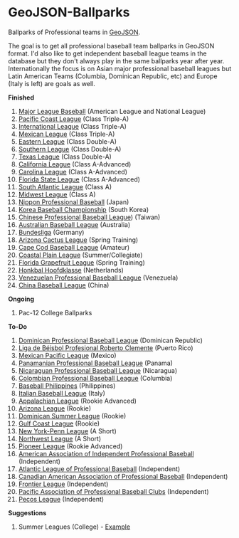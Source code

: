 GeoJSON-Ballparks
=================

Ballparks of Professional teams in [GeoJSON](http://geojson.org).

The goal is to get all professional baseball team ballparks in GeoJSON format.  I'd also like to get independent baseball league teams in the database but they don't always play in the same ballparks year after year.  Internationally the focus is on Asian major professional baseball leagues but Latin American Teams (Columbia, Dominican Republic, etc) and Europe (Italy is left) are goals as well.

**Finished**

1. [Major League Baseball](http://mlb.com) (American League and National League)
2. [Pacific Coast League](http://www.milb.com/index.jsp?sid=l112) (Class Triple-A)
3. [International League](http://www.milb.com/index.jsp?sid=l117) (Class Triple-A)
4. [Mexican League](http://www.milb.com/index.jsp?sid=l125) (Class Triple-A)
5. [Eastern League](http://www.milb.com/index.jsp?sid=l113) (Class Double-A)
6. [Southern League](http://www.milb.com/index.jsp?sid=l111) (Class Double-A)
7. [Texas League](http://www.milb.com/index.jsp?sid=l109) (Class Double-A)
8. [California League](http://www.milb.com/index.jsp?sid=l110) (Class A-Advanced)
9. [Carolina League](http://www.milb.com/index.jsp?sid=l122) (Class A-Advanced)
10. [Florida State League](http://www.milb.com/index.jsp?sid=l123) (Class A-Advanced)
11. [South Atlantic League](http://www.milb.com/index.jsp?sid=l116) (Class A)
12. [Midwest League](http://www.milb.com/index.jsp?sid=l118) (Class A)
13. [Nippon Professional Baseball](http://www.npb.or.jp) (Japan)
14. [Korea Baseball Championship](http://www.koreabaseball.com/) (South Korea)
15. [Chinese Professional Baseball League](http://www.cpbl.com.tw)) (Taiwan)
16. [Australian Baseball League](http://web.theabl.com.au) (Australia)
17. [Bundesliga](http://baseball-bundesliga.de/) (Germany)
18. [Arizona Cactus League](http://www.cactusleague.com) (Spring Training)
19. [Cape Cod Baseball League](http://www.capecodbaseball.org/) (Amateur)  
20. [Coastal Plain League](http://www.coastalplain.com) (Summer/Collegiate)
21. [Florida Grapefruit League](http://www.floridagrapefruitleague.com) (Spring Training)
22. [Honkbal Hoofdklasse](http://www.honkbalsite.comve) (Netherlands)
23. [Venezuelan Professional Baseball League](http://www.lvbp.com) (Venezuela)
24. [China Baseball League](https://en.wikipedia.org/wiki/China_Baseball_League) (China)

**Ongoing**

1. Pac-12 College Ballparks  

**To-Do**

1. [Dominican Professional Baseball League](https://en.wikipedia.org/wiki/Dominican_Professional_Baseball_League) (Dominican Republic)
2. [Liga de Béisbol Profesional Roberto Clemente](https://en.wikipedia.org/wiki/Liga_de_Béisbol_Profesional_Roberto_Clemente) (Puerto Rico)
3. [Mexican Pacific League](https://en.wikipedia.org/wiki/Mexican_Pacific_League) (Mexico)
4. [Panamanian Professional Baseball League](https://en.wikipedia.org/wiki/Panamanian_Professional_Baseball_League) (Panama)
5. [Nicaraguan Professional Baseball League](https://en.wikipedia.org/wiki/Nicaraguan_Professional_Baseball_League) (Nicaragua)
6. [Colombian Professional Baseball League](https://en.wikipedia.org/wiki/Colombian_Professional_Baseball_League) (Columbia)
7. [Baseball Philippines](https://en.wikipedia.org/wiki/Baseball_Philippines) (Philippines)
8. [Italian Baseball League](https://en.wikipedia.org/wiki/Italian_Baseball_League) (Italy)
9. [Appalachian League](http://www.milb.com/index.jsp?sid=l120) (Rookie Advanced)
10. [Arizona League](http://www.milb.com/index.jsp?sid=l121) (Rookie)
11. [Dominican Summer League](http://www.milb.com/index.jsp?sid=l130) (Rookie)
12. [Gulf Coast League](http://www.milb.com/index.jsp?sid=l124) (Rookie)
13. [New York-Penn League](http://www.milb.com/index.jsp?sid=l127) (A Short)
14. [Northwest League](http://www.milb.com/index.jsp?sid=l126) (A Short)
15. [Pioneer League](http://www.milb.com/index.jsp?sid=l128) (Rookie Advanced)
16. [American Association of Independent Professional Baseball](http://www.americanassociationbaseball.com) (Independent)
17. [Atlantic League of Professional Baseball](http://www.atlanticleague.com/) (Independent)
18. [Canadian American Association of Professional Baseball](http://canamleague.com/) (Independent)
19. [Frontier League](http://www.frontierleague.com/) (Independent)
20. [Pacific Association of Professional Baseball Clubs](https://en.wikipedia.org/wiki/Pacific_Association_of_Professional_Baseball_Clubs) (Independent)
21. [Pecos League](http://pecosleague.com/) (Independent)

**Suggestions**

1. Summer Leagues (College) - [Example](https://gist.github.com/oeon/54626316c56a76e4db67)

